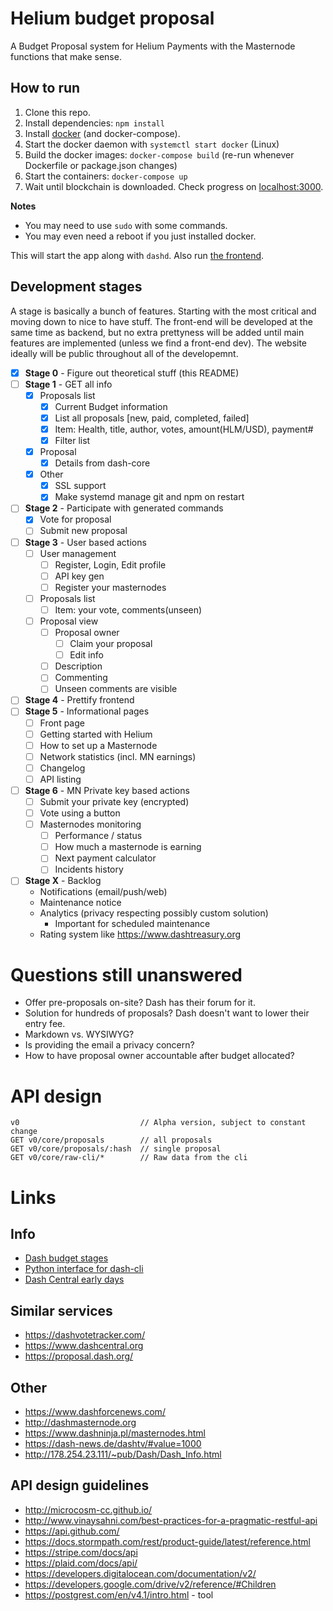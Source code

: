 # Helium budget proposal

A Budget Proposal system for Helium Payments with the Masternode functions that make sense.

## How to run

1. Clone this repo.
1. Install dependencies: `npm install`
1. Install [docker](https://www.docker.com/) (and docker-compose).
1. Start the docker daemon with `systemctl start docker` (Linux)
4. Build the docker images: `docker-compose build` (re-run whenever Dockerfile or package.json changes)
5. Start the containers: `docker-compose up`
6. Wait until blockchain is downloaded. Check progress on [localhost:3000](http://localhost:3000/v0/core/raw-cli/blockchain/getblockcount).

**Notes**

- You may need to use `sudo` with some commands.
- You may even need a reboot if you just installed docker.

This will start the app along with `dashd`. Also run [the frontend](https://github.com/KristerV/heliumpay-budgetweb-frontend).

## Development stages

A stage is basically a bunch of features. Starting with the most critical and moving down to nice to have stuff. The front-end will be developed at the same time as backend, but no extra prettyness will be added until main features are implemented (unless we find a front-end dev). The website ideally will be public throughout all of the developemnt.

- [x] **Stage 0** - Figure out theoretical stuff (this README)
- [ ] **Stage 1** - GET all info
	- [x] Proposals list
		- [x] Current Budget information
		- [x] List all proposals [new, paid, completed, failed]
		- [x] Item: Health, title, author, votes, amount(HLM/USD), payment#
		- [x] Filter list
	- [x] Proposal
		- [x] Details from dash-core
	- [x] Other
		- [x] SSL support
		- [x] Make systemd manage git and npm on restart
- [ ] **Stage 2** - Participate with generated commands
	- [x] Vote for proposal
	- [ ] Submit new proposal
- [ ] **Stage 3** - User based actions
	- [ ] User management
		- [ ] Register, Login, Edit profile
		- [ ] API key gen
		- [ ] Register your masternodes
	- [ ] Proposals list
		- [ ] Item: your vote, comments(unseen)
	- [ ] Proposal view
		- [ ] Proposal owner
			- [ ] Claim your proposal
			- [ ] Edit info
		- [ ] Description
		- [ ] Commenting
		- [ ] Unseen comments are visible
- [ ] **Stage 4** - Prettify frontend
- [ ] **Stage 5** - Informational pages
	- [ ] Front page
	- [ ] Getting started with Helium
	- [ ] How to set up a Masternode
	- [ ] Network statistics (incl. MN earnings)
	- [ ] Changelog
	- [ ] API listing
- [ ] **Stage 6** - MN Private key based actions
	- [ ] Submit your private key (encrypted)
	- [ ] Vote using a button
	- [ ] Masternodes monitoring
		- [ ] Performance / status
		- [ ] How much a masternode is earning
		- [ ] Next payment calculator
		- [ ] Incidents history
- [ ] **Stage X** - Backlog
	- Notifications (email/push/web)
	- Maintenance notice
	- Analytics (privacy respecting possibly custom solution)
		- Important for scheduled maintenance
	- Rating system like https://www.dashtreasury.org

# Questions still unanswered

- Offer pre-proposals on-site? Dash has their forum for it.
- Solution for hundreds of proposals? Dash doesn't want to lower their entry fee.
- Markdown vs. WYSIWYG?
- Is providing the email a privacy concern?
- How to have proposal owner accountable after budget allocated?

# API design

```
v0                           // Alpha version, subject to constant change
GET v0/core/proposals        // all proposals
GET v0/core/proposals/:hash  // single proposal
GET v0/core/raw-cli/*        // Raw data from the cli
```

# Links

## Info

- [Dash budget stages](https://github.com/dashpay/dash/blob/master/doc/masternode-budget.md)
- [Python interface for dash-cli](https://github.com/moocowmoo/dash-budget_state)
- [Dash Central early days](https://www.dash.org/forum/threads/dashcentral-org-masternode-monitoring-and-budget-voting.5924/)

## Similar services

- https://dashvotetracker.com/
- https://www.dashcentral.org
- https://proposal.dash.org/

## Other

- https://www.dashforcenews.com/
- http://dashmasternode.org
- https://www.dashninja.pl/masternodes.html
- https://dash-news.de/dashtv/#value=1000
- http://178.254.23.111/~pub/Dash/Dash_Info.html

## API design guidelines

- http://microcosm-cc.github.io/
- http://www.vinaysahni.com/best-practices-for-a-pragmatic-restful-api
- https://api.github.com/
- https://docs.stormpath.com/rest/product-guide/latest/reference.html
- https://stripe.com/docs/api
- https://plaid.com/docs/api/
- https://developers.digitalocean.com/documentation/v2/
- https://developers.google.com/drive/v2/reference/#Children
- https://postgrest.com/en/v4.1/intro.html - tool
